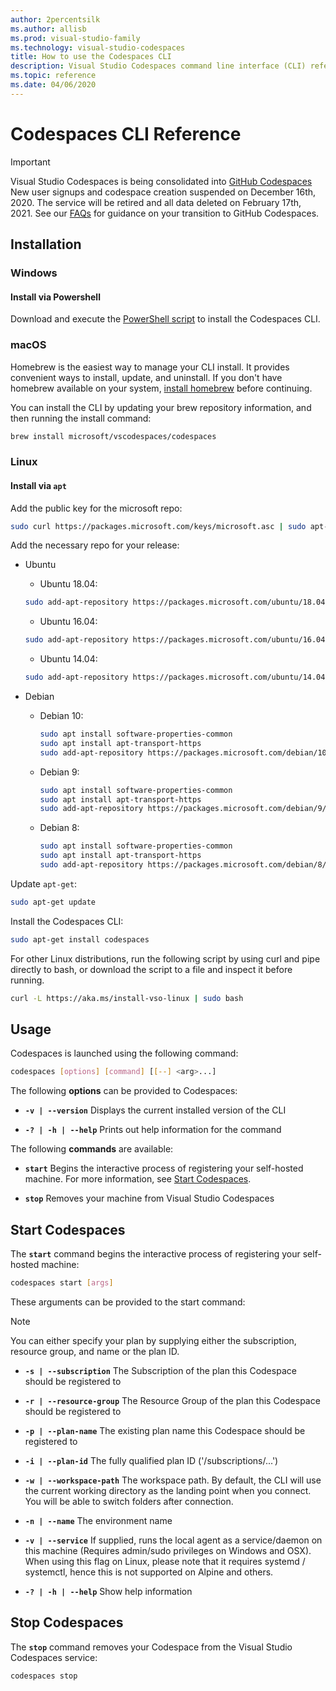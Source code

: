 ```yaml
---
author: 2percentsilk
ms.author: allisb
ms.prod: visual-studio-family
ms.technology: visual-studio-codespaces
title: How to use the Codespaces CLI
description: Visual Studio Codespaces command line interface (CLI) reference
ms.topic: reference
ms.date: 04/06/2020
---
```


# Codespaces CLI Reference

> [!IMPORTANT] 
> Visual Studio Codespaces is being consolidated into [GitHub Codespaces](https://github.com/features/codespaces) New user signups and codespace creation suspended on December 16th, 2020. The service will be retired and all data deleted on February 17th, 2021. See our [FAQs](https://docs.microsoft.com/en-us/visualstudio/codespaces/resources/consolidation-faq#im-a-current-visual-studio-codespaces-user-how-do-i-move-to-the-github-beta) for guidance on your transition to GitHub Codespaces.

## Installation

### Windows

#### Install via Powershell

Download and execute the [PowerShell script](https://aka.ms/install-vso-windows) to install the Codespaces CLI.

### macOS

Homebrew is the easiest way to manage your CLI install. It provides convenient ways to install, update, and uninstall. If you don't have homebrew available on your system, [install homebrew](https://docs.brew.sh/Installation.html) before continuing.

You can install the CLI by updating your brew repository information, and then running the install command:

```bash
brew install microsoft/vscodespaces/codespaces
```

### Linux

#### Install via `apt`

Add the public key for the microsoft repo:

```bash
sudo curl https://packages.microsoft.com/keys/microsoft.asc | sudo apt-key add -
```

Add the necessary repo for your release:

- Ubuntu
  
  - Ubuntu 18.04:
  
  ```bash
  sudo add-apt-repository https://packages.microsoft.com/ubuntu/18.04/prod/
  ```

  - Ubuntu 16.04:
  
  ```bash
  sudo add-apt-repository https://packages.microsoft.com/ubuntu/16.04/prod/
  ```

  - Ubuntu 14.04:
  
  ```bash
  sudo add-apt-repository https://packages.microsoft.com/ubuntu/14.04/prod/
  ```

- Debian
  
  - Debian 10:

    ```bash
    sudo apt install software-properties-common
    sudo apt install apt-transport-https
    sudo add-apt-repository https://packages.microsoft.com/debian/10/prod/
    ```

  - Debian 9:

    ```bash
    sudo apt install software-properties-common
    sudo apt install apt-transport-https
    sudo add-apt-repository https://packages.microsoft.com/debian/9/prod/
    ```

  - Debian 8:

    ```bash
    sudo apt install software-properties-common
    sudo apt install apt-transport-https
    sudo add-apt-repository https://packages.microsoft.com/debian/8/prod/
    ```

Update `apt-get`:

```bash
sudo apt-get update
```

Install the Codespaces CLI:

```bash
sudo apt-get install codespaces
```

For other Linux distributions, run the following script by using curl and pipe directly to bash, or download the script to a file and inspect it before running.

```bash
curl -L https://aka.ms/install-vso-linux | sudo bash
```

## Usage

Codespaces is launched using the following command:

```bash
codespaces [options] [command] [[--] <arg>...]
```

The following **options** can be provided to Codespaces:

- **`-v | --version`**
  Displays the current installed version of the CLI

- **`-? | -h | --help`**
  Prints out help information for the command

The following **commands** are available:

- **`start`**
  Begins the interactive process of registering your self-hosted machine. For more information, see [Start Codespaces](#start-codespaces).

- **`stop`**
  Removes your machine from Visual Studio Codespaces

## Start Codespaces

The **`start`** command begins the interactive process of registering your self-hosted machine:
  
  ```bash
  codespaces start [args]
  ```

These arguments can be provided to the start command:

> [!NOTE]
> You can either specify your plan by supplying either the subscription, resource group, and name or the plan ID.

- **`-s | --subscription`**
The Subscription of the plan this Codespace should be registered to

- **`-r | --resource-group`**
The Resource Group of the plan this Codespace should be registered to

- **`-p | --plan-name`**
The existing plan name this Codespace should be registered to

- **`-i | --plan-id`**
The fully qualified plan ID ('/subscriptions/...')

- **`-w | --workspace-path`**
The workspace path. By default, the CLI will use the current working directory as the landing point when you connect. You will be able to switch folders after connection.

- **`-n | --name`**
The environment name

- **`-v | --service`**
If supplied, runs the local agent as a service/daemon on this machine (Requires admin/sudo privileges on Windows and OSX). When using this flag on Linux, please note that it requires systemd / systemctl, hence this is not supported on Alpine and others.

- **`-? | -h | --help`**
Show help information

## Stop Codespaces

The **`stop`** command removes your Codespace from the Visual Studio Codespaces service:

  ```bash
  codespaces stop
  ```  